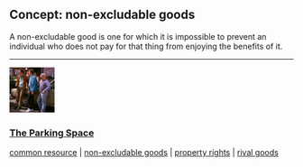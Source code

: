 ## Concept: non-excludable goods

A non-excludable good is one for which it is impossible to prevent an individual who does not pay for that thing from enjoying the benefits of it.

<hr>
<div class="clip-listing">
<img src="media/icons/parking_space.jpg" alt="The Parking Space icon">

### [The Parking Space](../clip/38/)

[common resource](/concept/common-resource/) | [non-excludable goods](/concept/non-excludable-goods/) | [property rights](/concept/property-rights/) | [rival goods](/concept/rival-goods/)
</div>

